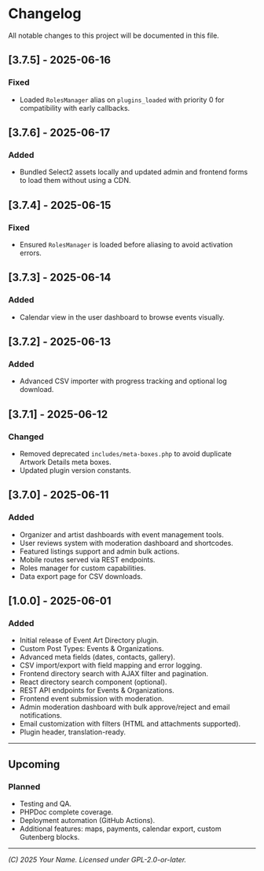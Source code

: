 # Changelog

All notable changes to this project will be documented in this file.

## [3.7.5] - 2025-06-16
### Fixed
- Loaded `RolesManager` alias on `plugins_loaded` with priority 0 for
  compatibility with early callbacks.

## [3.7.6] - 2025-06-17
### Added
- Bundled Select2 assets locally and updated admin and frontend forms to load them without using a CDN.

## [3.7.4] - 2025-06-15
### Fixed
- Ensured `RolesManager` is loaded before aliasing to avoid activation errors.

## [3.7.3] - 2025-06-14
### Added
- Calendar view in the user dashboard to browse events visually.

## [3.7.2] - 2025-06-13
### Added
- Advanced CSV importer with progress tracking and optional log download.

## [3.7.1] - 2025-06-12
### Changed
- Removed deprecated `includes/meta-boxes.php` to avoid duplicate Artwork Details meta boxes.
- Updated plugin version constants.

## [3.7.0] - 2025-06-11
### Added
- Organizer and artist dashboards with event management tools.
- User reviews system with moderation dashboard and shortcodes.
- Featured listings support and admin bulk actions.
- Mobile routes served via REST endpoints.
- Roles manager for custom capabilities.
- Data export page for CSV downloads.

## [1.0.0] - 2025-06-01
### Added
- Initial release of Event Art Directory plugin.
- Custom Post Types: Events & Organizations.
- Advanced meta fields (dates, contacts, gallery).
- CSV import/export with field mapping and error logging.
- Frontend directory search with AJAX filter and pagination.
- React directory search component (optional).
- REST API endpoints for Events & Organizations.
- Frontend event submission with moderation.
- Admin moderation dashboard with bulk approve/reject and email notifications.
- Email customization with filters (HTML and attachments supported).
- Plugin header, translation-ready.

---

## Upcoming
### Planned
- Testing and QA.
- PHPDoc complete coverage.
- Deployment automation (GitHub Actions).
- Additional features: maps, payments, calendar export, custom Gutenberg blocks.

---

*(C) 2025 Your Name. Licensed under GPL-2.0-or-later.*
